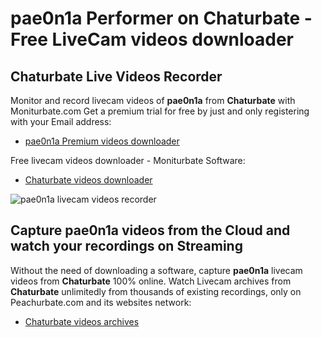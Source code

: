 # pae0n1a Performer on Chaturbate - Free LiveCam videos downloader

## Chaturbate Live Videos Recorder

Monitor and record livecam videos of **pae0n1a** from **Chaturbate** with Moniturbate.com
Get a premium trial for free by just and only registering with your Email address:
* [pae0n1a Premium videos downloader](https://moniturbate.com/request-demo-licence-key.html)

Free livecam videos downloader - Moniturbate Software:
* [Chaturbate videos downloader](https://moniturbate.com/moniturbate-download-software.html)

![pae0n1a livecam videos recorder](https://peachurnet.com/templates/moniturbate-software.png)


## Capture pae0n1a videos from the Cloud and watch your recordings on Streaming

Without the need of downloading a software, capture **pae0n1a** livecam videos from **Chaturbate** 100% online.
Watch Livecam archives from **Chaturbate** unlimitedly from thousands of existing recordings, only on Peachurbate.com and its websites network:
* [Chaturbate videos archives](https://peachurnet.com/)